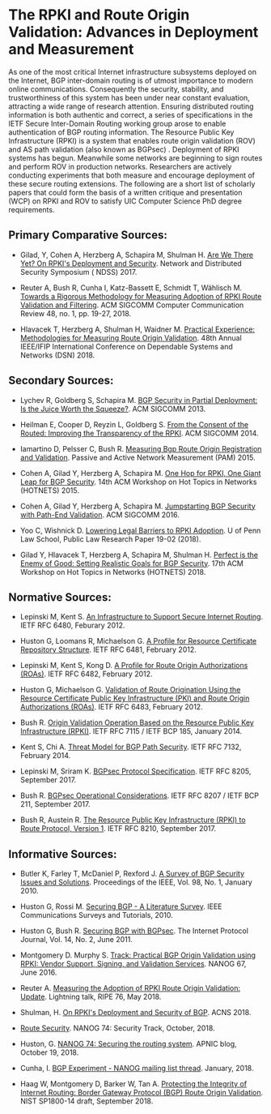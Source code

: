 # The RPKI and Route Origin Validation: Advances in Deployment and Measurement

As one of the most critical Internet infrastructure subsystems deployed on the
Internet, BGP inter-domain routing is of utmost importance to modern online
communications.  Consequently the security, stability, and trustworthiness of
this system has been under near constant evaluation, attracting a wide range of
research attention.  Ensuring distributed routing information is both authentic
and correct, a series of specifications in the IETF Secure Inter-Domain Routing
working group arose to enable authentication of BGP routing information.  The
Resource Public Key Infrastructure (RPKI) is a system that enables route origin
validation (ROV) and AS path validation (also known as BGPsec) .  Deployment of
RPKI systems has begun.  Meanwhile some networks are beginning to sign routes
and perform ROV in production networks.  Researchers are actively conducting
experiments that both measure and encourage deployment of these secure routing
extensions.  The following are a short list of scholarly papers that could form
the basis of a written critique and presentation (WCP) on RPKI and ROV to
satisfy UIC Computer Science PhD degree requirements.


## Primary Comparative Sources:

* Gilad, Y, Cohen A, Herzberg A, Schapira M, Shulman H.  [Are We There Yet? On RPKI's Deployment and Security](https://www.ndss-symposium.org/wp-content/uploads/2017/09/ndss2017_06A-3_Gilad_paper.pdf).  Network and Distributed Security Symposium ( NDSS) 2017.

* Reuter A, Bush R, Cunha I, Katz-Bassett E, Schmidt T, Wählisch M.  [Towards a Rigorous Methodology for Measuring Adoption of RPKI Route Validation and Filtering](https://dl.acm.org/citation.cfm?id=3211856).  ACM SIGCOMM Computer Communication Review 48, no. 1, pp. 19-27, 2018.

* Hlavacek T, Herzberg A, Shulman H, Waidner M.  [Practical Experience: Methodologies for Measuring Route Origin Validation](https://ieeexplore.ieee.org/abstract/document/8416522).  48th Annual IEEE/IFIP International Conference on Dependable Systems and Networks (DSN) 2018.


## Secondary Sources:

* Lychev R, Goldberg S, Schapira M.  [BGP Security in Partial Deployment: Is the Juice Worth the Squeeze?](https://dl.acm.org/citation.cfm?id=2486010).  ACM SIGCOMM 2013.

* Heilman E, Cooper D, Reyzin L, Goldberg S.  [From the Consent of the Routed: Improving the Transparency of the RPKI](https://dl.acm.org/citation.cfm?id=2626293).  ACM SIGCOMM 2014.

* Iamartino D, Pelsser C, Bush R.  [Measuring Bgp Route Origin Registration and Validation](https://link.springer.com/chapter/10.1007/978-3-319-15509-8_3). Passive and Active Network Measurement (PAM) 2015.

* Cohen A, Gilad Y, Herzberg A, Schapira M.  [One Hop for RPKI, One Giant Leap for BGP Security](https://dl.acm.org/citation.cfm?id=2834078). 14th ACM Workshop on Hot Topics in Networks (HOTNETS) 2015.

* Cohen A, Gilad Y, Herzberg A, Schapira M.  [Jumpstarting BGP Security with Path-End Validation](https://dl.acm.org/citation.cfm?id=2934883). ACM SIGCOMM 2016.

* Yoo C, Wishnick D.  [Lowering Legal Barriers to RPKI Adoption](https://papers.ssrn.com/sol3/Papers.cfm?abstract_id=3308619).  U of Penn Law School, Public Law Research Paper 19-02 (2018).

* Gilad Y, Hlavacek T, Herzberg A, Schapira M, Shulman H.  [Perfect is the Enemy of Good: Setting Realistic Goals for BGP Security](www.cs.huji.ac.il/~schapiram/DISCO__HotNets.pdf).  17th ACM Workshop on Hot Topics in Networks (HOTNETS) 2018.


## Normative Sources:

* Lepinski M, Kent S.  [An Infrastructure to Support Secure Internet Routing](https://tools.ietf.org/html/rfc6480).  IETF RFC 6480, Feburary 2012.

* Huston G, Loomans R, Michaelson G.  [A Profile for Resource Certificate Repository Structure](https://tools.ietf.org/html/rfc6481).  IETF RFC 6481, February 2012.

* Lepinski M, Kent S, Kong D.  [A Profile for Route Origin Authorizations (ROAs)](https://tools.ietf.org/html/rfc6482).  IETF RFC 6482, February 2012.

* Huston G, Michaelson G.  [Validation of Route Origination Using the Resource Certificate Public Key Infrastructure (PKI) and Route Origin Authorizations (ROAs)](https://tools.ietf.org/html/rfc6483).  IETF RFC 6483, February 2012.

* Bush R.  [Origin Validation Operation Based on the Resource Public Key Infrastructure (RPKI)](https://tools.ietf.org/html/rfc7115).  IETF RFC 7115 / IETF BCP 185, January 2014.

* Kent S, Chi A.  [Threat Model for BGP Path Security](https://tools.ietf.org/html/rfc7132).  IETF RFC 7132, February 2014.

* Lepinski M, Sriram K.  [BGPsec Protocol Specification](https://tools.ietf.org/html/rfc8205).  IETF RFC 8205, September 2017.

* Bush R.  [BGPsec Operational Considerations](https://tools.ietf.org/html/rfc8207).  IETF RFC 8207 / IETF BCP 211, September 2017.

* Bush R, Austein R.  [The Resource Public Key Infrastructure (RPKI) to Route Protocol, Version 1](https://tools.ietf.org/html/rfc8210).  IETF RFC 8210, September 2017.


## Informative Sources:

* Butler K, Farley T, McDaniel P, Rexford J.  [A Survey of BGP Security Issues and Solutions](https://cise.ufl.edu/~butler/pubs/bgpsurvey.pdf).  Proceedings of the IEEE, Vol. 98, No. 1, January 2010.

* Huston G, Rossi M.  [Securing BGP - A Literature Survey](http://www.potaroo.net/papers/ieee/bgp_survey_2010.pdf).  IEEE Communications Surveys and Tutorials, 2010.

* Huston G, Bush R.  [Securing BGP with BGPsec](http://wattle.apnic.net/papers/isoc/2011-07/bgpsec.pdf).  The Internet Protocol Journal, Vol. 14, No. 2, June 2011.

* Montgomery D. Murphy S. [Track: Practical BGP Origin Validation using RPKI: Vendor Support, Signing, and Validation Services](https://www.youtube.com/watch?v=dL1tK45G2AY).  NANOG 67, June 2016.

* Reuter A.  [Measuring the Adoption of RPKI Route Origin Validation: Update](https://ripe76.ripe.net/archives/video/32/).  Lightning talk, RIPE 76, May 2018.

* Shulman, H.  [On RPKI's Deployment and Security of BGP](https://www.youtube.com/watch?v=F3nCYtg0Rso).  ACNS 2018.

* [Route Security](https://pc.nanog.org/static/published/meetings/NANOG74/1760/20181003_Tzvetanov_Security_Track_Bgp_v1.pdf).  NANOG 74: Security Track, October, 2018.

* Huston, G.  [NANOG 74: Securing the routing system](https://blog.apnic.net/2018/10/19/nanog-74-securing-the-routing-system/).  APNIC blog, October 19, 2018.

* Cunha, I.  [BGP Experiment - NANOG mailing list thread](https://mailman.nanog.org/pipermail/nanog/2019-January/098761.html).  January, 2018.

* Haag W, Montgomery D, Barker W, Tan A.  [Protecting the Integrity of Internet Routing: Border Gateway Protocol (BGP) Route Origin Validation](https://www.nccoe.nist.gov/sites/default/files/library/sp1800/sidr-piir-nist-sp1800-14-draft.pdf).  NIST SP1800-14 draft, September 2018.
